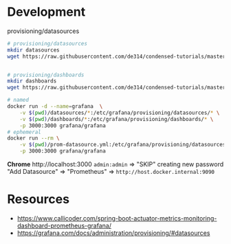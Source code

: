 # Development

provisioning/datasources

```bash
# provisioning/datasources
mkdir datasources
wget https://raw.githubusercontent.com/de314/condensed-tutorials/master/infrastructure/conf/prom-datasource.yml datasources/prom-datasource.yml


# provisioning/dashboards
mkdir dashboards
wget https://raw.githubusercontent.com/de314/condensed-tutorials/master/infrastructure/conf/graphana-ac-load-dashboard.json dashboards/graphana-ac-load-dashboard.json

# named
docker run -d --name=grafana  \
    -v $(pwd)/datasources/*:/etc/grafana/provisioning/datasources/* \
    -v $(pwd)/dashboards/*:/etc/grafana/provisioning/dashboards/* \
    -p 3000:3000 grafana/grafana
# ephemeral
docker run --rm \
    -v $(pwd)/prom-datasource.yml:/etc/grafana/provisioning/datasources/prom-datasource.yml \
    -p 3000:3000 grafana/grafana
```

**Chrome**
http://localhost:3000
`admin:admin` => "SKIP" creating new password
"Add Datasource" => "Prometheus" => `http://host.docker.internal:9090`

# Resources

- https://www.callicoder.com/spring-boot-actuator-metrics-monitoring-dashboard-prometheus-grafana/
- https://grafana.com/docs/administration/provisioning/#datasources
